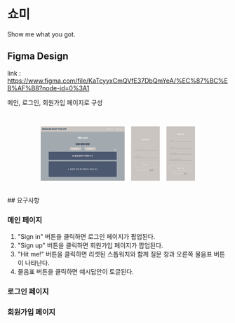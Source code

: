 # 쇼미

Show me what you got.

## Figma Design

link : https://www.figma.com/file/KaTcyyxCmQVfE37DbQmYeA/%EC%87%BC%EB%AF%B8?node-id=0%3A1

메인, 로그인, 회원가입 페이지로 구성

<br>
<p align="center"><img src="./img/pages.png" width="70%" margin="0 auto"></p>

<br>
## 요구사항

### 메인 페이지

1. "Sign in" 버튼을 클릭하면 로그인 페이지가 팝업된다.
2. "Sign up" 버튼을 클릭하면 회원가입 페이지가 팝업된다.
3. "Hit me!" 버튼을 클릭하면 리셋된 스톱워치와 함께 질문 창과 오른쪽 물음표 버튼이 나타난다.
4. 물음표 버튼을 클릭하면 예시답안이 토글된다.

### 로그인 페이지


### 회원가입 페이지
